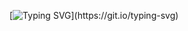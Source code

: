 <!--[![Typing SVG](https://readme-typing-svg.demolab.com?font=Fira+Code&pause=1000&width=435&lines=Hey!+I'm+Harsha%3E%3E;Welcome+to+my+Github!)](https://git.io/typing-svg)-->

<!--
**Deva-Harsha-Sai/Deva-Harsha-Sai** is a ✨ _special_ ✨ repository because its `README.md` (this file) appears on your GitHub profile.

Here are some ideas to get you started:

- 🔭 I’m currently working on ...
- 🌱 I’m currently learning ...
- 👯 I’m looking to collaborate on ...
- 🤔 I’m looking for help with ...
- 💬 Ask me about ...
- 📫 How to reach me: ...
- 😄 Pronouns: ...
- ⚡ Fun fact: ...
-->
[![Typing SVG](https://readme-typing-svg.demolab.com?font=Fira+Code&pause=1000&width=700&lines=Welcome+to+my+Github!%3E%3E;Visit+'Deva-Harsha-Sai/ML'+for+Machine+Learning+Projects>>%3E%3E;Happy+Learning+✨;)](https://git.io/typing-svg)
